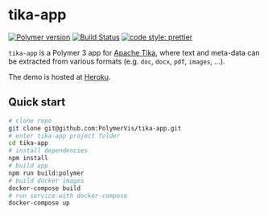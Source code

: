 tika-app
===
[![Polymer version](https://img.shields.io/badge/polymer-3.0.0--pre.12-blue.svg)](https://shields.io/)
[![Build Status](https://travis-ci.org/PolymerVis/tika-app.svg?branch=master)](https://travis-ci.org/PolymerVis/tika-app)
[![code style: prettier](https://img.shields.io/badge/code_style-prettier-ff69b4.svg?style=flat-square)](https://github.com/prettier/prettier)

`tika-app` is a Polymer 3 app for [Apache Tika](https://tika.apache.org/), where text and meta-data can be extracted from various formats (e.g. `doc`, `docx`, `pdf`, `images`, ...).

The demo is hosted at  [Heroku](https://tika-app.herokuapp.com).

## Quick start
```bash
# clone repo
git clone git@github.com:PolymerVis/tika-app.git
# enter tika-app project folder
cd tika-app
# install dependencies
npm install
# build app
npm run build:polymer
# build docker images
docker-compose build
# run service with docker-compose
docker-compose up
```
